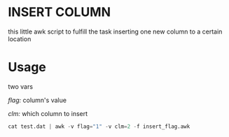 # INSERT COLUMN
this little awk script to fulfill the task inserting one new column to a certain location
# Usage
 two vars

 <i>flag:</i> column's value

 <i>clm:</i> which column to insert

 ```awk
 cat test.dat | awk -v flag="1" -v clm=2 -f insert_flag.awk
 ```
